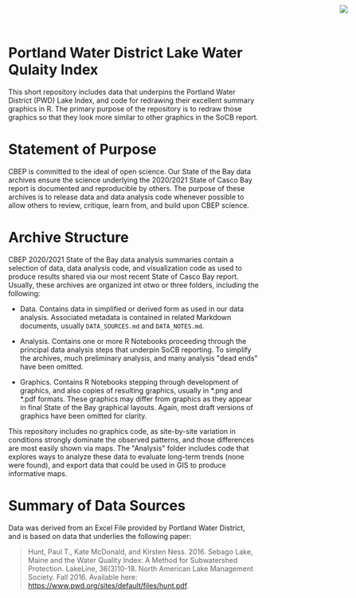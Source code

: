 # Portland Water District Lake Water Qulaity Index

<img
    src="https://www.cascobayestuary.org/wp-content/uploads/2014/04/logo_sm.jpg"
    style="position:absolute;top:10px;right:50px;" />

This short repository includes data that underpins the Portland Water District 
(PWD) Lake Index, and code for redrawing their excellent summary graphics in
R. The primary purpose of the repository is to redraw those graphics so that
they look more similar to other graphics in the SoCB report.

# Statement of Purpose
CBEP is committed to the ideal of open science.  Our State of the Bay data
archives ensure the science underlying the 2020/2021 State of Casco Bay report
is documented and reproducible by others. The purpose of these archives is to
release  data and data analysis code whenever possible to allow others to
review, critique, learn from, and build upon CBEP science.

# Archive Structure
CBEP 2020/2021 State of the Bay data analysis summaries contain a selection of 
data,  data analysis code, and visualization code as used to produce 
results shared via our most recent State of Casco Bay report. Usually, these
archives are organized int otwo or three folders, including the following:

- Data.  Contains data in simplified or derived form as used in our
data  analysis.  Associated metadata is contained in related Markdown documents,
usually `DATA_SOURCES.md` and `DATA_NOTES.md`.

- Analysis.  Contains one or more R Notebooks proceeding through the principal
data analysis steps that underpin SoCB reporting. To simplify the archives,
much preliminary analysis, and many analysis "dead ends" have been omitted. 

- Graphics.  Contains R Notebooks stepping through development of graphics, and
also copies of resulting graphics, usually in \*.png and \*.pdf formats.  These
graphics may differ from graphics as they appear in final State of the Bay
graphical layouts. Again, most draft versions of graphics have been omitted for 
clarity.

This repository includes no graphics code, as site-by-site variation in 
conditions strongly dominate the observed patterns, and those differences are
most easily shown via maps. The "Analysis" folder includes code that explores
ways to analyze these data to evaluate long-term trends (none were found), and
export data that could be used in GIS to produce informative maps.

# Summary of Data Sources
Data was derived from an Excel File provided by Portland Water District, and is 
based on data that underlies the following paper:

> Hunt, Paul T., Kate McDonald, and Kirsten Ness. 2016. Sebago Lake, Maine and 
the Water Quality Index: A Method for Subwatershed Protection. LakeLine, 
36(3)10-18. North American Lake Management Society. Fall 2016. Available here: <https://www.pwd.org/sites/default/files/hunt.pdf>.